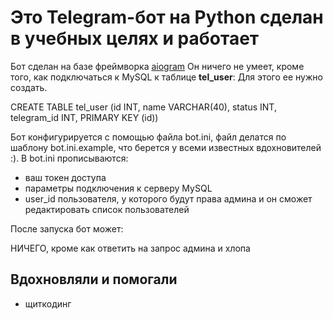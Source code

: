 # Это Telegram-бот на Python сделан в учебных целях и работает

Бот сделан на базе фреймворка [aiogram](https://github.com/aiogram/aiogram)
Он ничего не умеет, кроме того, как подключаться к MySQL к таблице **tel_user**:
Для этого ее нужно создать.


CREATE TABLE tel_user (id INT, name VARCHAR(40), status INT, telegram_id INT, PRIMARY KEY (id))

Бот конфигурируется с помощью файла bot.ini, файл делатся по шаблону bot.ini.example, что берется у всеми известных вдохновителей :). В bot.ini прописываются:

- ваш токен доступа
- параметры подключения к серверу MySQL
- user_id пользователя, у которого будут права админа и он сможет редактировать список пользователей


После запуска бот может:

НИЧЕГО, кроме как ответить на запрос админа и хлопа

## Вдохновляли и помогали

- щиткодинг
